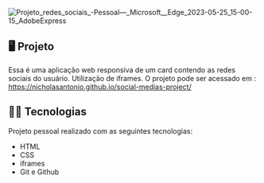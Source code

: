 
![Projeto_redes_sociais_-_Pessoal_—_Microsoft__Edge_2023-05-25_15-00-15_AdobeExpress](https://github.com/NicholasAntonio/social-medias-project/assets/132156803/1b92e06a-ab70-4b45-95c4-36b5c06830f5)

## 🖥️ Projeto

Essa é uma aplicação web responsiva de um card contendo as redes sociais do usuário. Utilização de iframes. O projeto pode ser acessado em : https://nicholasantonio.github.io/social-medias-project/

## 👨‍💻 Tecnologias
Projeto pessoal realizado com as seguintes tecnologias:

- HTML
- CSS
- iframes
- Git e Github
